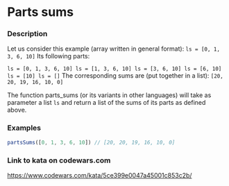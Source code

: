 # Parts sums

### Description
Let us consider this example (array written in general format):
`ls = [0, 1, 3, 6, 10]`
Its following parts:

`ls = [0, 1, 3, 6, 10]
ls = [1, 3, 6, 10]
ls = [3, 6, 10]
ls = [6, 10]
ls = [10]
ls = []`
The corresponding sums are (put together in a list): `[20, 20, 19, 16, 10, 0]`

The function parts_sums (or its variants in other languages) will take as parameter a list `ls` and return a list of the sums of its parts as defined above.

### Examples
```typescript
partsSums([0, 1, 3, 6, 10]) // [20, 20, 19, 16, 10, 0]
```

### Link to kata on codewars.com
https://www.codewars.com/kata/5ce399e0047a45001c853c2b/
